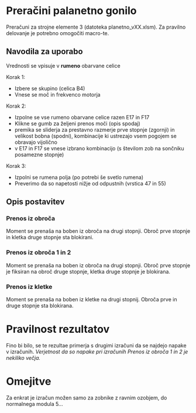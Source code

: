 # Preračini palanetno gonilo
Preračuni za strojne elemente 3 (datoteka planetno_vXX.xlsm). Za pravilno delovanje je potrebno omogočiti macro-te.

## Navodila za uporabo
Vrednosti se vpisuje v **rumeno** obarvane celice

Korak 1:
 - Izbere se skupino (celica B4)
 - Vnese se moč in frekvenco motorja

Korak 2:
 - Izpolne se vse rumeno obarvane celice razen E17 in F17
 - Klikne se gumb za željeni prenos moči (opis spodaj)
 - premika se sliderja za prestavno razmerje prve stopnje (zgornji) in velikost bobna (spodni), kombinacije ki ustrezajo vsem pogojem se obravajo vijolično
 - v E17 in F17 se vnese izbrano kombinacijo (s številom zob na sončniku posamezne stopnje)

Korak 3:
 - Izpolni se rumena polja (po potrebi še svetlo rumena)
 - Preverimo da so napetosti nižje od odpustnih (vrstica 47 in 55)

## Opis postavitev
### Prenos iz obroča
Moment se prenaša na boben iz obroča na drugi stopnji. Obroč prve stopnje in kletka druge stopnje sta blokirani.
### Prenos iz obroča 1 in 2
Moment se prenaša na boben iz obroča na drugi stopnji. Obroč prve stopnje je fiksiran na obroč druge stopnje, kletka druge stopnje je blokirana.
### Prenos iz kletke
Moment se prenaša na boben iz kletke na drugi stopnij. Obroča prve in druge stopnje sta blokirana.

# Pravilnost rezultatov
Fino bi bilo, se te rezultae primerja s drugimi izračuni da se najdejo napake v izračunih.
*Verjetnost da so napake pri izračunih Prenos iz obroča 1 in 2 je nekiliko večja.*

# Omejitve
Za enkrat je izračun možen samo za zobnike z ravnim ozobjem, do normalnega modula 5...
